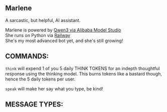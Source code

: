 Marlene
-
A sarcastic, but helpful, AI assistant.  
  
Marlene is powered by [Qwen3 via Alibaba Model Studio](https://www.alibabacloud.com/help/en/model-studio/models#6ad3cd90f0c5r)  
She runs on Python via [Railway](https://www.railway.com)  
She's my most advanced bot yet, and she's still growing!  
  

COMMANDS:
-
`think` will expend 1 of you 5 daily THINK TOKENS for an indepth thoughtful response using the thinking model. This burns tokens like a bastard though, hence the 5 daily tokens per user.
  
`speak` will make her say what you type, be kind!
  
MESSAGE TYPES:
-
